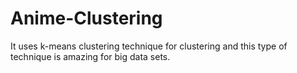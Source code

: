 # Anime-Clustering
It uses k-means clustering technique for clustering and this type of technique is amazing for big data sets.

